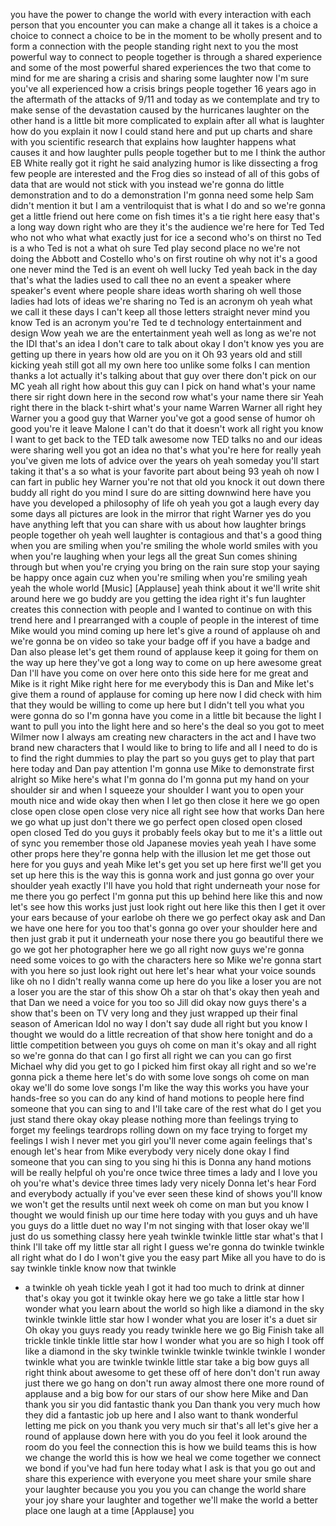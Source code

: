 
you have the power to change the world
with every interaction with each person
that you encounter you can make a change
all it takes is a choice a choice to
connect a choice to be in the moment to
be wholly present and to form a
connection with the people standing
right next to you the most powerful way
to connect to people together is through
a shared experience and some of the most
powerful shared experiences the two that
come to mind for me are sharing a crisis
and sharing some laughter now I&#39;m sure
you&#39;ve all experienced how a crisis
brings people together 16 years ago in
the aftermath of the attacks of 9/11 and
today as we contemplate and try to make
sense of the devastation caused by the
hurricanes laughter on the other hand is
a little bit more complicated to explain
after all what is laughter how do you
explain it now I could stand here and
put up charts and share with you
scientific research that explains how
laughter happens what causes it and how
laughter pulls people together but to me
I think the author EB White really got
it right he said analyzing humor is like
dissecting a frog few people are
interested and the Frog dies
so instead of all of this gobs of data
that are would not stick with you
instead we&#39;re gonna do little
demonstration and to do a demonstration
I&#39;m gonna need some help Sam didn&#39;t
mention it but I am a ventriloquist that
is what I do and so we&#39;re gonna get a
little friend out here come on fish
times it&#39;s a tie right here easy that&#39;s
a long way down
right
who are they
it&#39;s the audience we&#39;re here for Ted Ted
who not who what what exactly just for
ice a second who&#39;s on thirst no Ted is a
who Ted is not a what oh sure Ted play
second place no we&#39;re not doing the
Abbott and Costello who&#39;s on first
routine oh why not it&#39;s a good one
never mind the Ted is an event oh well
lucky Ted yeah back in the day that&#39;s
what the ladies used to call thee no an
event a speaker where speaker&#39;s event
where people share ideas worth sharing
oh well those ladies had lots of ideas
we&#39;re sharing no Ted is an acronym oh
yeah what we call it these days I can&#39;t
keep all those letters straight never
mind
you know Ted is an acronym you&#39;re Ted te
d technology entertainment and design
Wow yeah we are the entertainment yeah
well as long as we&#39;re not the IDI that&#39;s
an idea I don&#39;t care to talk about okay
I don&#39;t know yes you are getting up
there in years how old are you on it Oh
93 years old and still kicking yeah
still got all my own here too
unlike some folks I can mention thanks a
lot actually it&#39;s talking about that guy
over there
don&#39;t pick on our MC yeah all right how
about this guy can I pick on hand what&#39;s
your name there sir right down here in
the second row what&#39;s your name there
sir
Yeah right there in the black t-shirt
what&#39;s your name Warren Warner all right
hey Warner you a good guy that Warner
you&#39;ve got a good sense of humor oh good
you&#39;re it leave Malone I can&#39;t do that
it doesn&#39;t work all right you know I
want to get back to the TED talk awesome
now TED talks no and our ideas were
sharing well you got an idea no that&#39;s
what you&#39;re here for
really yeah you&#39;ve given me lots of
advice over the years oh yeah someday
you&#39;ll start taking it that&#39;s a so what
is your favorite part about being 93
yeah oh now I can fart in public hey
Warner you&#39;re not that old you knock it
out down there buddy all right do you
mind I sure do are sitting downwind here
have you have you developed a philosophy
of life oh yeah you got a laugh every
day some days all pictures are look in
the mirror that right Warner yes do you
have anything left that you can share
with us about how laughter brings people
together
oh yeah well laughter is contagious and
that&#39;s a good thing
when you are smiling when you&#39;re smiling
the whole world smiles with you when
you&#39;re laughing when your legs all the
great Sun comes shining through but when
you&#39;re crying you bring on the rain sure
stop your saying be happy once again cuz
when you&#39;re smiling when you&#39;re smiling
yeah yeah the whole world
[Music]
[Applause]
yeah think about it we&#39;ll write shit
around here we go buddy are you getting
the idea right it&#39;s fun laughter creates
this connection with people and I wanted
to continue on with this trend here and
I prearranged with a couple of people in
the interest of time Mike would you mind
coming up here let&#39;s give a round of
applause oh and we&#39;re gonna be on video
so take your badge off if you have a
badge and Dan also please
let&#39;s get them round of applause keep it
going for them on the way up here
they&#39;ve got a long way to come on up
here awesome great Dan I&#39;ll have you
come on over here onto this side here
for me great and Mike is it right Mike
right here for me
everybody this is Dan and Mike let&#39;s
give them a round of applause for coming
up here now I did check with him that
they would be willing to come up here
but I didn&#39;t tell you what you were
gonna do so I&#39;m gonna have you come in a
little bit because the light I want to
pull you into the light here and so
here&#39;s the deal so you got to meet
Wilmer now I always am creating new
characters in the act and I have two
brand new characters that I would like
to bring to life and all I need to do is
to find the right dummies to play the
part so you guys get to play that part
here today and Dan pay attention I&#39;m
gonna use Mike to demonstrate first
alright so Mike here&#39;s what I&#39;m gonna do
I&#39;m gonna put my hand on your shoulder
sir and when I squeeze your shoulder I
want you to open your mouth nice and
wide okay then when I let go then close
it here we go open close open close open
close very nice all right
see how that works Dan here we go what
up just don&#39;t there we go perfect open
closed open closed open closed Ted do
you guys it probably feels okay but to
me it&#39;s a little out of sync you
remember those old Japanese movies yeah
yeah I have some other props here
they&#39;re gonna help with the illusion let
me get those out here for you guys and
yeah Mike let&#39;s get you set up here
first we&#39;ll get you set up here this is
the way this is gonna work and just
gonna go over your shoulder yeah exactly
I&#39;ll have you hold that right underneath
your nose for me there you go perfect
I&#39;m gonna put this up behind here like
this and now let&#39;s see how this works
just just look right out here like this
then I get it over your ears because of
your earlobe
oh there we go perfect okay ask and Dan
we have one here for you too that&#39;s
gonna go over your shoulder here and
then just grab it put it underneath your
nose there you go beautiful there we go
we got her photographer here we go all
right now guys we&#39;re gonna need some
voices to go with the characters here so
Mike we&#39;re gonna start with you here so
just look right out here let&#39;s hear what
your voice sounds like oh no I didn&#39;t
really wanna come up here do you like a
loser you are not a loser you are the
star of this show
Oh a star oh that&#39;s okay then yeah and
that Dan we need a voice for you too so
Jill did okay now guys there&#39;s a show
that&#39;s been on TV very long and they
just wrapped up their final season of
American Idol no way I don&#39;t say dude
all right but you know I thought we
would do a little recreation of that
show here tonight and do a little
competition between you guys oh come on
man it&#39;s okay and all right so we&#39;re
gonna do that can I go first all right
we can you can go first Michael why did
you get to go I picked him first okay
all right and so we&#39;re gonna pick a
theme here let&#39;s do with some love songs
oh come on man okay we&#39;ll do some love
songs I&#39;m like the way this works you
have your hands-free so you can do any
kind of hand motions to people here find
someone that you can sing to and I&#39;ll
take care of the rest
what do I get you just stand there okay
okay please nothing more than feelings
trying to forget my feelings
teardrops rolling down on my face trying
to forget my feelings I wish I never met
you girl you&#39;ll never come again
feelings that&#39;s enough let&#39;s hear from
Mike everybody very nicely done okay I
find someone that you can sing to you
sing hi this is Donna any hand motions
will be really helpful oh you&#39;re once
twice three times a lady and I love you
oh you&#39;re what&#39;s device three times lady
very nicely Donna let&#39;s hear Ford and
everybody actually if you&#39;ve ever seen
these kind of shows you&#39;ll know we won&#39;t
get the results until next week oh come
on man but you know I thought we would
finish up our time here today with you
guys and uh have you guys do a little
duet no way I&#39;m not singing with that
loser okay we&#39;ll just do us something
classy here yeah twinkle twinkle little
star what&#39;s that I think I&#39;ll take off
my little star all right
I guess we&#39;re gonna do twinkle twinkle
all right what do I do I won&#39;t give you
the easy part Mike all you have to do is
say twinkle tinkle know now that twinkle
- a twinkle oh yeah tickle yeah I got it
had too much to drink at dinner
that&#39;s okay you got it twinkle okay here
we go take a little star how I wonder
what you learn about the world so high
like a diamond in the sky twinkle
twinkle little star how I wonder what
you are
loser it&#39;s a duet sir
Oh okay you guys ready you ready twinkle
here we go Big Finish take all trickle
tinkle tinkle little star how I wonder
what you are so high I took off like a
diamond in the sky twinkle twinkle
twinkle twinkle twinkle
I wonder twinkle what you are twinkle
twinkle little star take a big bow guys
all right think about awesome to get
these off of here don&#39;t don&#39;t run away
just there we go
hang on don&#39;t run away almost there
one more round of applause and a big bow
for our stars of our show here Mike and
Dan thank you sir you did fantastic
thank you Dan thank you very much how
they did a fantastic job up here and I
also want to thank wonderful letting me
pick on you thank you very much sir
that&#39;s all let&#39;s give her a round of
applause down here with you do you feel
it look around the room do you feel the
connection this is how we build teams
this is how we change the world this is
how we heal we come together we connect
we bond if you&#39;ve had fun here today
what I ask is that you go out and share
this experience with everyone you meet
share your smile share your laughter
because you you
you you can change the world share your
joy share your laughter and together
we&#39;ll make the world a better place one
laugh at a time
[Applause]
you
